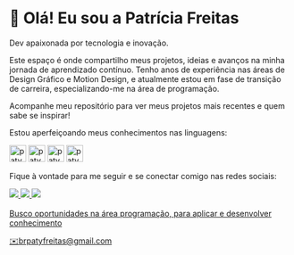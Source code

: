 # 👋 Olá! Eu sou a Patrícia Freitas 

<p>Dev apaixonada por tecnologia e inovação. </p>Este espaço é onde compartilho meus projetos, ideias e avanços na minha jornada de aprendizado contínuo.
Tenho anos de experiência nas áreas de Design Gráfico e Motion Design, e atualmente estou em fase de transição de carreira, especializando-me na área de programação.
<p>Acompanhe meu repositório para ver meus projetos mais recentes e quem sabe se inspirar!<p>
<p>Estou aperfeiçoando meus conhecimentos nas linguagens:</p>

<p><img aligh="center" alt="paty_HTML" height="30" widht="40" widht="40" src="https://cdn.jsdelivr.net/gh/devicons/devicon@latest/icons/html5/html5-original.svg"/>
<img aligh="center" alt="paty_CSS" height="30" widht="40" widht="40" src="https://cdn.jsdelivr.net/gh/devicons/devicon@latest/icons/css3/css3-original.svg">
<img aligh="center" alt="paty_JavaScript" height="30" widht="40" widht="40" src="https://cdn.jsdelivr.net/gh/devicons/devicon@latest/icons/javascript/javascript-original.svg"/>
<img aligh="center" alt="paty_python" height="30" widht="40" widht="40" src="https://cdn.jsdelivr.net/gh/devicons/devicon@latest/icons/python/python-original.svg" /></p>
 </div>

Fique à vontade para me seguir e se conectar comigo nas redes sociais:
<div>
  <a href="https://www.linkedin.com/in/patyfreitasbr"><img src="https://img.shields.io/badge/LinkedIn-0077B5?style=for-the-badge&logo=linkedin&logoColor=white" target="_blank"></>
  <a href="https://www.instagram.com/patyfreitasbr"><img src="https://img.shields.io/badge/Instagram-E4405F?style=for-the-badge&logo=instagram&logoColor=white" target="_blank"></>
 <a href="https://www.youtube.com/@patyfreitasbr"><img src="https://img.shields.io/badge/YouTube-FF0000?style=for-the-badge&logo=youtube&logoColor=white" target="_blank"></>
</div>
   
<br>
Busco oportunidades na área programação, para aplicar e desenvolver conhecimento
<p>✉️brpatyfreitas@gmail.com</p>











